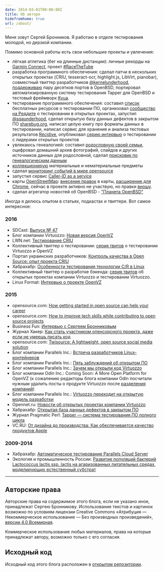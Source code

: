```yaml
---
date: 2014-03-01T00:00:00Z
title: Об авторе
hidefromhome: true
url: /about/
---
```


Меня зовут Сергей Бронников. Я работаю в отделе тестирования молодой, но дерзкой
компании.

Помимо основной работы есть свои небольшие проекты и увлечения:

- лёгкая атлетика (бег на длинные дистанции): личные рекорды на [Garmin Connect](https://connect.garmin.com/modern/profile/ligurio), проект [#RaceTheTube](/2015/11/19/racethetube.html)
- разработка программного обеспечения: сделал патчи в нескольких открытых проектах (CRIU, tesseract-ocr, highlight.js, LibVirt, pianobar), совместный твиттер разработчиков [@kernelunderhood](https://twitter.com/kernelunderhood), [поддерживаю](http://openports.se/search.php?stype=maintainer&so=estetus) пару десятков портов в OpenBSD, портировал автоматизированную систему тестирования Tapper для OpenBSD и тестовый фреймворк [Kyua](https://github.com/jmmv/kyua).
- тестирование программного обеспечения: составил [список](https://github.com/ligurio/free-software-testing-books) бесплатных ресурсов о тестировании ПО, организовал [сообщество на Реддите](https://www.reddit.com/r/fosstesting) о тестировании в открытых проектах, запустил [@sqaunderhood](https://twitter.com/sqaunderhood), сделал открытую базу данных дефектов в закрытом ПО [sharebug.org](https://habrahabr.ru/post/253009/), написал целую книгу про форматы данных в тестировании, написал сервис для хранения и анализа тестовых результатов [Récidive](https://github.com/ligurio/recidive), опубликовал [серию интервью](/tags/interview.html) о тестировании с лидерами открытых проектов
- увлекаюсь генеалогией: составил [родословную своей семьи](/2014/04/03/genealogic-tree.html), оцифровал домашний архив фотографий, слайдов и других источников данных для родословной, сделал [поисковик по генеалогическим данным](/2016/08/26/genealogic-sources/)
- [коллекционирую](/2015/06/29/collections.html) материальные и нематериальные предметы
- сделал [мониторинг событий в мире opensource](/2016/03/28/tracking-of-opensource-events.html)
- запустил сервис [Caller-ID as a service](https://habrahabr.ru/post/247575/)
- карты [OpenStreetMap](https://www.openstreetmap.org/): [внесение правок](https://www.openstreetmap.org/user/Sergey%20Bronnikov/history) в карты, [расширение для Chrome](https://chrome.google.com/webstore/detail/minimalistic-tab-with-ope/becfifkcobdhgcabjcielabpgdpchgnk?hl=en-US&gl=RU), сейчас в проекте активно не участвую, но правки [вношу](https://www.openstreetmap.org/user/Sergey%20Bronnikov/history).
- сделал агрегатор новостей об OpenBSD - ["Планета OpenBSD"](https://bronevichok.ru/openbsd-planet/)

Иногда я делюсь опытом в статьях, подкастах и твиттере. Вот самое интересное:

### 2016

- SDCast: [Выпуск № 47](https://sdcast.ksdaemon.ru/2016/08/sdcast-47/)
- Блог компании Virtuozzo: [Новая версия OpenVZ](https://habrahabr.ru/company/virtuozzo/blog/306466/)
- LWN.net: [Тестирование CRIU](https://lwn.net/SubscriberLink/694593/4d6291b3f727791a/)
- Коллективный твиттер о тестировании: [серия твитов](https://twitter.com/sqaunderhood) о тестировании Virtuozzo и OpenVZ
- Портал украинских разработчиков: [Контроль качества в Open Source: опыт проекта CRIU](https://dou.ua/lenta/articles/opensource-qa/)
- Хабрахабр: [Особенности тестирования технологии C/R в Linux](https://habrahabr.ru/post/283504/)
- Коллективный твиттер о разработке бэкенда: [серия твитов](http://backendsecret.ru/estet/) об открытых проектах компании Virtuozzo и тестировании Virtuozzo.
- Linux Format: [Интервью о проекте OpenVZ](/2016/02/02/LXF-interview/)

### 2015

- opensource.com: [How getting started in open source can help your career](https://opensource.com/life/16/1/3-new-open-source-contributors-share-their-experiences)
- opensource.com: [How to improve tech skills while contributing to open source projects](https://opensource.com/life/16/1/open-source-skills)
- Business Fun: [Интервью с Сергеем Бронниковым](https://bronevichok.ru/trash/BusinessFun-sergeyb.pdf)
- Журнал Хакер: [Как стать участником опенсорсного проекта, даже если не умеешь писать код](https://xakep.ru/2015/12/29/open-source-career/)
- opensource.com: [Twisource: A lightweight, open source social media solution](http://opensource.com/business/15/11/twisource-lightweight-open-source-social-media-solution)
- Блог компании Parallels Inc.: [Встреча разработчиков Linux-контейнеров](http://habrahabr.ru/company/parallels/blog/266089/)
- Блог компании Parallels Inc.: [Пять заблуждений об открытом ПО](http://habrahabr.ru/company/parallels/blog/261609/)
- Блог компании Parallels Inc.: [Зачем мы открыли код Virtuozzo](http://habrahabr.ru/company/parallels/blog/259385/)
- Блог компании Odin Inc.: Coming Soon: A More Open Platform for OpenVZ (к сожалению редакторы блога компании Odin посчитали нужным удалить посты о продукте Virtuozzo после [разделения компаний](http://www.odin.com/news/pr/release/article/ingram-micro-selects-parallels-automation-as-core-cloud-services-platform/))
- Блог компании Parallels Inc.: [Virtuozzo переходит на открытую модель разработки](http://habrahabr.ru/company/parallels/blog/256279/)
- Opennet.ru: [Новости об открытых проектах компании Virtuozzo](http://www.opennet.ru/~sergeyb)
- Хабрахабр: [Открытая база данных дефектов в закрытом ПО](http://habrahabr.ru/post/253009/)
- Журнал Pragmatic Perl: [Tapper — система тестирования ПО полного цикла](http://pragmaticperl.com/issues/23)
- VC.RU: [От дизайна до производства: Как обеспечивается качество продуктов Apple](https://vc.ru/p/apple-test)

### 2009-2014

- Хабрахабр: [Автоматическое тестирование Parallels Cloud Server](http://habrahabr.ru/post/204292/)
- Экология и промышленность России: [Развитие популяций бактерий Lactococcus lactis ssp. lactis на агаризованных питательных средах, моделирующих естественный субстрат](/2016/06/11/lactococcus-lactis-ssp/)

----

## Авторские права

Авторские права на содержимое этого блога, если не указано иное, принадлежат
Сергею Бронникову. Использование текстов и картинок возможно по условиям
лицензии Creative Commons «Атрибуция — Некоммерческое использование — Без
производных произведений», [версии 4.0
Всемирная](http://creativecommons.org/licenses/by-nc-nd/4.0/deed.ru).

Коммерческое использование любых материалов, права на которые принадлежат
автору, возможно только с его согласия.

## Исходный код

Исходный код этого блога расположен в [открытом
репозитории](https://github.com/ligurio/blog.bronevichok.ru).
